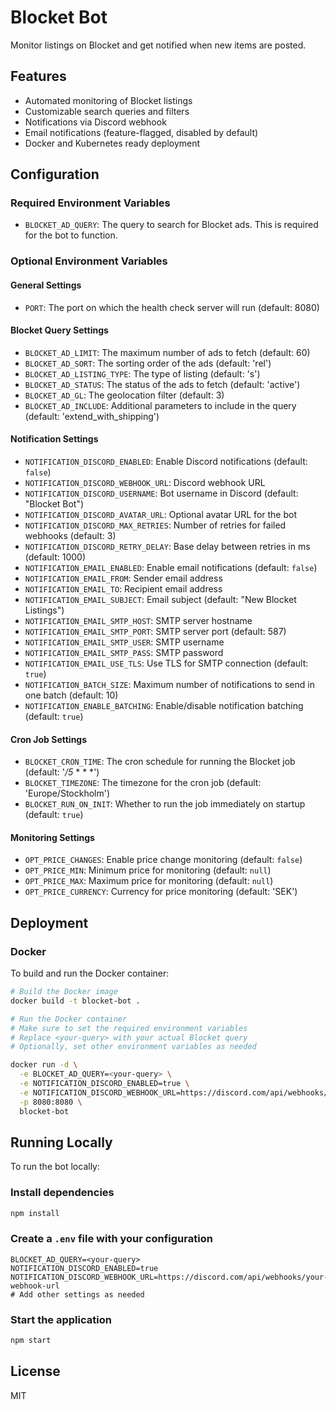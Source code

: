 # Blocket Bot

Monitor listings on Blocket and get notified when new items are posted.

## Features

- Automated monitoring of Blocket listings
- Customizable search queries and filters
- Notifications via Discord webhook
- Email notifications (feature-flagged, disabled by default)
- Docker and Kubernetes ready deployment

## Configuration

### Required Environment Variables

- `BLOCKET_AD_QUERY`: The query to search for Blocket ads. This is required for the bot to function.

### Optional Environment Variables

#### General Settings

- `PORT`: The port on which the health check server will run (default: 8080)

#### Blocket Query Settings

- `BLOCKET_AD_LIMIT`: The maximum number of ads to fetch (default: 60)
- `BLOCKET_AD_SORT`: The sorting order of the ads (default: 'rel')
- `BLOCKET_AD_LISTING_TYPE`: The type of listing (default: 's')
- `BLOCKET_AD_STATUS`: The status of the ads to fetch (default: 'active')
- `BLOCKET_AD_GL`: The geolocation filter (default: 3)
- `BLOCKET_AD_INCLUDE`: Additional parameters to include in the query (default: 'extend_with_shipping')

#### Notification Settings

- `NOTIFICATION_DISCORD_ENABLED`: Enable Discord notifications (default: `false`)
- `NOTIFICATION_DISCORD_WEBHOOK_URL`: Discord webhook URL
- `NOTIFICATION_DISCORD_USERNAME`: Bot username in Discord (default: "Blocket Bot")
- `NOTIFICATION_DISCORD_AVATAR_URL`: Optional avatar URL for the bot
- `NOTIFICATION_DISCORD_MAX_RETRIES`: Number of retries for failed webhooks (default: 3)
- `NOTIFICATION_DISCORD_RETRY_DELAY`: Base delay between retries in ms (default: 1000)
- `NOTIFICATION_EMAIL_ENABLED`: Enable email notifications (default: `false`)
- `NOTIFICATION_EMAIL_FROM`: Sender email address
- `NOTIFICATION_EMAIL_TO`: Recipient email address
- `NOTIFICATION_EMAIL_SUBJECT`: Email subject (default: "New Blocket Listings")
- `NOTIFICATION_EMAIL_SMTP_HOST`: SMTP server hostname
- `NOTIFICATION_EMAIL_SMTP_PORT`: SMTP server port (default: 587)
- `NOTIFICATION_EMAIL_SMTP_USER`: SMTP username
- `NOTIFICATION_EMAIL_SMTP_PASS`: SMTP password
- `NOTIFICATION_EMAIL_USE_TLS`: Use TLS for SMTP connection (default: `true`)
- `NOTIFICATION_BATCH_SIZE`: Maximum number of notifications to send in one batch (default: 10)
- `NOTIFICATION_ENABLE_BATCHING`: Enable/disable notification batching (default: `true`)

#### Cron Job Settings

- `BLOCKET_CRON_TIME`: The cron schedule for running the Blocket job (default: '_/5_ \* \* \*')
- `BLOCKET_TIMEZONE`: The timezone for the cron job (default: 'Europe/Stockholm')
- `BLOCKET_RUN_ON_INIT`: Whether to run the job immediately on startup (default: `true`)

#### Monitoring Settings

- `OPT_PRICE_CHANGES`: Enable price change monitoring (default: `false`)
- `OPT_PRICE_MIN`: Minimum price for monitoring (default: `null`)
- `OPT_PRICE_MAX`: Maximum price for monitoring (default: `null`)
- `OPT_PRICE_CURRENCY`: Currency for price monitoring (default: 'SEK')

## Deployment

### Docker

To build and run the Docker container:

```bash
# Build the Docker image
docker build -t blocket-bot .

# Run the Docker container
# Make sure to set the required environment variables
# Replace <your-query> with your actual Blocket query
# Optionally, set other environment variables as needed

docker run -d \
  -e BLOCKET_AD_QUERY=<your-query> \
  -e NOTIFICATION_DISCORD_ENABLED=true \
  -e NOTIFICATION_DISCORD_WEBHOOK_URL=https://discord.com/api/webhooks/your-webhook-url \
  -p 8080:8080 \
  blocket-bot
```

## Running Locally

To run the bot locally:

### Install dependencies

```bash
npm install
```

### Create a `.env` file with your configuration

```env
BLOCKET_AD_QUERY=<your-query>
NOTIFICATION_DISCORD_ENABLED=true
NOTIFICATION_DISCORD_WEBHOOK_URL=https://discord.com/api/webhooks/your-webhook-url
# Add other settings as needed
```

### Start the application

```bash
npm start
```

## License

MIT
